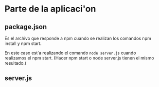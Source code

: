 # Parte de la aplicaci'on

## package.json
Es el archivo que responde a npm cuando se realizan los comandos npm install y npm start.

En este caso est'a realizando el comando `node server.js` cuando realizamos el npm start. (Hacer npm start o node server.js tienen el mismo resultado.)

## server.js
